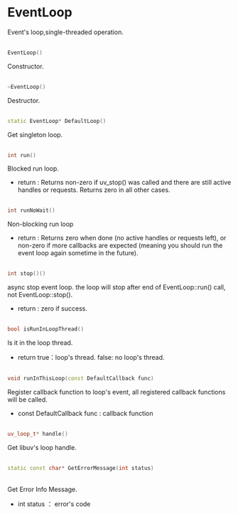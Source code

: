 # EventLoop
Event's loop,single-threaded operation.
<br></br>
```C++
EventLoop()
```
Constructor.
<br></br>
```C++
~EventLoop()
```
Destructor.
<br></br>
```C++
static EventLoop* DefaultLoop()
```
Get singleton loop.
<br></br>
```C++ 
int run()
```
Blocked run loop.
* return : Returns non-zero if uv_stop() was called and there are still active handles or requests. Returns zero in all other cases.
<br></br>
```C++ 
int runNoWait()
```
Non-blocking run loop
* return : Returns zero when done (no active handles or requests left), or non-zero if more callbacks are expected (meaning you should run the event loop again sometime in the future).
<br></br>
```C++ 
int stop()()
```
async stop event loop. the loop will stop after end of EventLoop::run() call, not EventLoop::stop().
* return : zero if success.
<br></br>
```C++ 
bool isRunInLoopThread()
```
Is it in the loop thread.
* return true：loop's thread. false: no loop's thread.
<br></br>
```C++ 
void runInThisLoop(const DefaultCallback func)
```
Register callback function to loop's event, all registered callback functions will be called.

* const DefaultCallback func  : callback function
<br></br>
```C++ 
uv_loop_t* handle()
```
Get libuv's loop handle.
<br></br>
```C++ 
static const char* GetErrorMessage(int status)
```
 <br>Get Error Info Message.</br>
 * int status ： error's code
 
